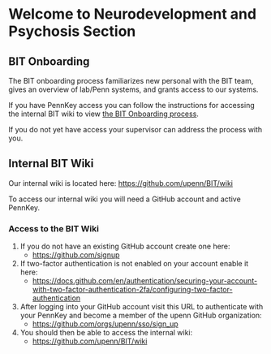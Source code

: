# Welcome to Neurodevelopment and Psychosis Section 


## BIT Onboarding

The BIT onboarding process familiarizes new personal with the BIT team, gives an overview of lab/Penn systems, and grants access to our systems.

If you have PennKey access you can follow the instructions for accessing the internal BIT wiki to view [the BIT Onboarding process](https://github.com/upenn/BIT/wiki/BIT-Onboarding).

If you do not yet have access your supervisor can address the process with you.

## Internal BIT Wiki

Our internal wiki is located here: https://github.com/upenn/BIT/wiki

To access our internal wiki you will need a GitHub account and active PennKey.

### Access to the BIT Wiki

1. If you do not have an existing GitHub account create one here:
    * https://github.com/signup
2. If two-factor authentication is not enabled on your account enable it here:
    * https://docs.github.com/en/authentication/securing-your-account-with-two-factor-authentication-2fa/configuring-two-factor-authentication
3. After logging into your GitHub account visit this URL to authenticate with your PennKey and become a member of the upenn GitHub organization:
    * https://github.com/orgs/upenn/sso/sign_up
4. You should then be able to access the internal wiki:
    * https://github.com/upenn/BIT/wiki
